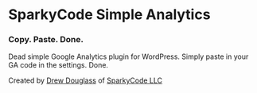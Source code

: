 # SparkyCode Simple Analytics

### Copy. Paste. Done.

Dead simple Google Analytics plugin for WordPress. Simply paste in your GA code in the settings. Done.

Created by [Drew Douglass](http://creatingdrew.com) of [SparkyCode LLC](https://sparkycode.com)